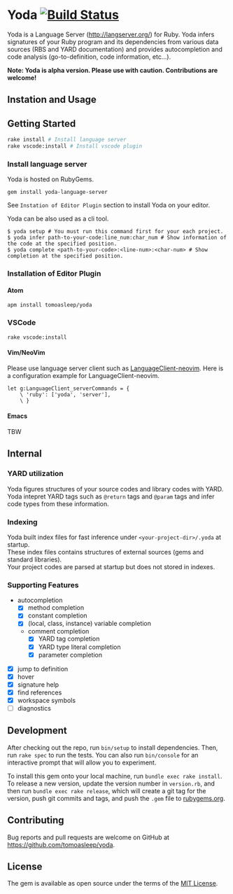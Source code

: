 # Yoda [![Build Status](https://travis-ci.org/tomoasleep/yoda.svg?branch=master)](https://travis-ci.org/tomoasleep/yoda)

Yoda is a Language Server (http://langserver.org/) for Ruby.
Yoda infers signatures of your Ruby program and its dependencies from various data sources (RBS and YARD documentation) and provides autocompletion and code analysis (go-to-definition, code information, etc...).  

**Note: Yoda is alpha version. Please use with caution. Contributions are welcome!**

## Instation and Usage

## Getting Started

```bash
rake install # Install language server
rake vscode:install # Install vscode plugin
```

### Install language server

Yoda is hosted on RubyGems.

```
gem install yoda-language-server
```

See `Instation of Editor Plugin` section to install Yoda on your editor.


Yoda can be also used as a cli tool.

```
$ yoda setup # You must run this command first for your each project.
$ yoda infer path-to-your-code:line_num:char_num # Show information of the code at the specified position.
$ yoda complete <path-to-your-code>:<line-num>:<char-num> # Show completion at the specified position.
```

### Installation of Editor Plugin

#### Atom

```
apm install tomoasleep/yoda
```

### VSCode

```
rake vscode:install
```

#### Vim/NeoVim

Please use language server client such as [LanguageClient-neovim](https://github.com/autozimu/LanguageClient-neovim).
Here is a configuration example for LanguageClient-neovim.

```vim
let g:LanguageClient_serverCommands = {
    \ 'ruby': ['yoda', 'server'],
    \ }
```

#### Emacs

TBW

## Internal

### YARD utilization

Yoda figures structures of your source codes and library codes with YARD.  
Yoda intepret YARD tags such as `@return` tags and `@param` tags and infer code types from these information.

### Indexing

Yoda built index files for fast inference under `<your-project-dir>/.yoda` at startup.  
These index files contains structures of external sources (gems and standard libraries).  
Your project codes are parsed at startup but does not stored in indexes.

### Supporting Features

- autocompletion
  - [x] method completion
  - [x] constant completion
  - [x] (local, class, instance) variable completion
  - comment completion
    - [x] YARD tag completion
    - [x] YARD type literal completion
    - [x] parameter completion
- [x] jump to definition
- [x] hover
- [x] signature help
- [x] find references
- [x] workspace symbols
- [ ] diagnostics

## Development

After checking out the repo, run `bin/setup` to install dependencies. Then, run `rake spec` to run the tests. You can also run `bin/console` for an interactive prompt that will allow you to experiment.

To install this gem onto your local machine, run `bundle exec rake install`. To release a new version, update the version number in `version.rb`, and then run `bundle exec rake release`, which will create a git tag for the version, push git commits and tags, and push the `.gem` file to [rubygems.org](https://rubygems.org).

## Contributing

Bug reports and pull requests are welcome on GitHub at https://github.com/tomoasleep/yoda.

## License

The gem is available as open source under the terms of the [MIT License](https://opensource.org/licenses/MIT).
